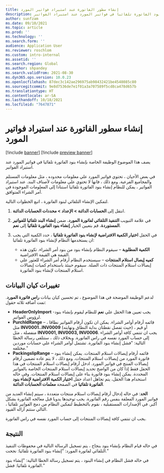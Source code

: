 ```yaml
---
title: إنشاء سطور الفاتورة عند استيراد فواتير المورد
description: يصف هذا الموضوع الوظيفة الخاصة بإنشاء بنود الفاتورة تلقائيا في فواتير المورد عند استيراد الفواتير.
author: sunfzam
ms.date: 09/10/2021
ms.topic: article
ms.prod: ''
ms.technology: ''
ms.search.form: ''
audience: Application User
ms.reviewer: roschlom
ms.custom: intro-internal
ms.assetid: ''
ms.search.region: Global
ms.author: shpandey
ms.search.validFrom: 2021-08-30
ms.dyn365.ops.version: 10.0.23
ms.openlocfilehash: 87dec3c142ae296975ab98432421be4548085c80
ms.sourcegitcommit: 9e8d7536de7e1f01a3a707589f5cd8ca478d657b
ms.translationtype: HT
ms.contentlocale: ar-SA
ms.lasthandoff: 10/18/2021
ms.locfileid: "7647871"
---
```

# <a name="generate-invoice-lines-when-you-import-vendor-invoices"></a>إنشاء سطور الفاتورة عند استيراد فواتير المورد

[!include [banner](../includes/banner.md)]
[!include [preview banner](../includes/preview-banner.md)]

يصف هذا الموضوع الوظيفة الخاصة بإنشاء بنود الفاتورة تلقائيا في فواتير المورد عند استيراد الفواتير.

في بعض الأحيان ، تحتوي فواتير المورد علي معلومات محدوده ، مثل معلومات المستلم والمجاميع الفرعية. ومع ذلك ، فانها لا تحتوي علي معلومات لأصناف البند. عند استيراد الفواتير ، يمكن للنظام إنشاء بنود الفاتورة تلقائيا استنادا إلى المعلومات الموجودة في أمر الشراء المتوافق.

لتمكين الإنشاء التلقائي لبنود الفاتورة ، اتبع الخطوات التالية.

1.  انتقل إلى **الحسابات الدائنة \> الإعداد \> محددات الحسابات الدائنة**.
2.  في علامة التبويب **التنفيذ التلقائي لفاتورة المورد**، ضمن **إنشاء البند تلقائيا للفواتير المستوردة**، قم بتعيين الخيار **إنشاء بنود الفاتورة تلقائيا** إلى **نعم**. 
4.  في الحقل **اختيار الكمية الافتراضية لإنشاء بنود الفاتورة تلقائيا** ، حدد الكمية التي يجب ان يستخدمها النظام لإنشاء بنود الفاتورة تلقائيا:

    - **الكمية المطلوبة** – سيقوم النظام بإنشاء بنود من بنود أمر الشراء. تكون هذه القيمة هي القيمة الافتراضية.
    - **كميه إيصال استلام المنتجات** – سيستخدم النظام أرقام أمر الشراء للعثور علي إيصالات استلام المنتجات ذات الصلة. سيقوم حينئذ باستخدام كميات إيصالات استلام المنتجات لإنشاء بنود الفاتورة.

## <a name="data-entity-changes"></a>تغييرات كيان البيانات

لدعم الوظيفة الموضحة في هذا الموضوع ، تم تحسين كيان بيانات **راس فاتورة المورد**. تمت أضافه ثلاثه حقول:

- **HeaderOnlyImport** -يجب تعيين هذا الحقل علي **نعم** للنظام ليقوم بإنشاء بنود لرؤوس الفواتير.
- **PurchIdRange** – قائمه أرقام أوامر الشراء. يمكن ان تكون أرقام الفواتير نطاقا ، مثل **INV0001..INV0009** (حيث تفصل نقطتان بداية النطاق ونهايته) ، أو قيم منفصلة ، مثل **INV0001, INV0003, INV0006**. يجب ان تنتمي كافة أوامر الشراء إلى حساب المورد نفسه في راس الفاتورة. وبخلاف ذلك ، ستتلقى رسالة الخطا التالية: "فشل إنشاء بنود الفاتورة. تشتمل أوامر الشراء علي حسابات موردين مختلفه."
- **PackingslipRange** – قائمه أرقام إيصالات استلام المنتجات. يمكن إنشاء بنود فاتورة المورد من إيصالات استلام المنتجات. ومع ذلك ، لا يتم عاده تضمين أرقام إيصالات المنتج في فواتير المورد. ادخل أرقام إيصالات استلام المنتجات في هذا الحقل فقط إذا كان من الواضح تحديد إيصالات استلام المنتجات الخاصة بالفواتير المحددة. يمكن إنشاء بنود فاتورة بناء على إيصالات استلام المنتجات. وفي حاله استخدام هذا الحقل، يتم تجاهل اعداد حقل **اختيار الكمية الافتراضية لإنشاء بنود الفاتورة تلقائيا** في الصفحة **معلمات الحسابات الدائنة**. 

**الحد**: في حاله إدخال أرقام إيصالات استلام منتجات متعددة ، سيتم إنشاء العديد من فواتير المورد المعلقة بنفس رقم الفاتورة. يجب توحيدها يدويا قبل معالجه الفاتورة بشكل أكبر. في الإصدارات المستقبلية ، نقوم بالتخطيط لتمكين النظام من دمج الفواتير تلقائيا ، التالي ستتم أزاله القيود.

يجب ان تنتمي كافة إيصالات المنتجات إلى حساب المورد نفسه في راس الفاتورة.

## <a name="result"></a>النتيجة

في حاله قيام النظام بإنشاء بنود بنجاح ، يتم تسجيل الرسالة التالية في محفوظات التنفيذ التلقائي لفاتورة المورد: "إنشاء بنود الفاتورة تلقائيا: نجحت."

في حاله فشل النظام في إنشاء البنود ، يتم تسجيل رسالة الخطا التالية: "إنشاء بنود الفاتورة تلقائيا: فشل."
